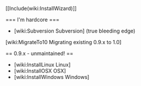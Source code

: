 [[Include(wiki:InstallWizard)]]

=== I'm hardcore ===

 * [wiki:Subversion Subversion] (true bleeding edge)

[wiki:MigrateTo10 Migrating existing 0.9.x to 1.0]

== 0.9.x - unmaintained! ==

 * [wiki:InstallLinux Linux]
 * [wiki:InstallOSX OSX]
 * [wiki:InstallWindows Windows]

